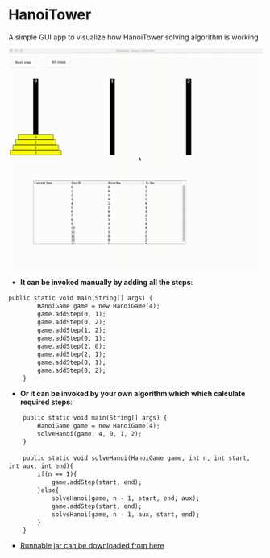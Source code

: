 # HanoiTower

A simple GUI app to visualize how HanoiTower solving algorithm is working

![Preview](https://github.com/anatoly314/HanoiTower/blob/master/hanoitower.gif)


- **It can be invoked manually by adding all the steps**:

````
public static void main(String[] args) {
		HanoiGame game = new HanoiGame(4);
		game.addStep(0, 1);
		game.addStep(0, 2);
		game.addStep(1, 2);
		game.addStep(0, 1);
		game.addStep(2, 0);
		game.addStep(2, 1);
		game.addStep(0, 1);
		game.addStep(0, 2);
	}
````

- **Or it can be invoked by your own algorithm which which calculate required steps**:

````
    public static void main(String[] args) {
		HanoiGame game = new HanoiGame(4);
		solveHanoi(game, 4, 0, 1, 2);
	}
	
	public static void solveHanoi(HanoiGame game, int n, int start, int aux, int end){
		if(n == 1){
			game.addStep(start, end);
		}else{
			solveHanoi(game, n - 1, start, end, aux);
			game.addStep(start, end);
			solveHanoi(game, n - 1, aux, start, end);
		}
	}
````

- [Runnable jar can be downloaded from here](https://github.com/anatoly314/HanoiTower/releases/tag/0.1)